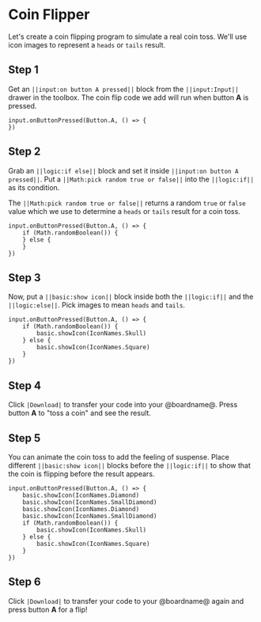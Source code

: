 # Coin Flipper

Let's create a coin flipping program to simulate a real coin toss. We'll use icon images to represent a ``heads`` or ``tails`` result.

## Step 1

Get an ``||input:on button A pressed||`` block from the ``||input:Input||`` drawer in the toolbox. The coin flip code we add will run when button **A** is pressed.

```blocks
input.onButtonPressed(Button.A, () => {
})
```

## Step 2

Grab an ``||logic:if else||`` block and set it inside ``||input:on button A pressed||``. Put a ``||Math:pick random true or false||`` into the ``||logic:if||`` as its condition.

The ``||Math:pick random true or false||`` returns a random ``true`` or ``false`` value which we use to determine a ``heads`` or ``tails`` result for a coin toss.

```blocks
input.onButtonPressed(Button.A, () => {
    if (Math.randomBoolean()) {
    } else {
    }
})
```

## Step 3

Now, put a ``||basic:show icon||`` block inside both the ``||logic:if||`` and the ``||logic:else||``. Pick images to mean ``heads`` and ``tails``.

```blocks
input.onButtonPressed(Button.A, () => {
    if (Math.randomBoolean()) {
        basic.showIcon(IconNames.Skull)
    } else {
        basic.showIcon(IconNames.Square)
    }
})
```

## Step 4

Click ``|Download|`` to transfer your code into your @boardname@. Press button **A** to "toss a coin" and see the result.

## Step 5

You can animate the coin toss to add the feeling of suspense. Place different ``||basic:show icon||`` blocks before the ``||logic:if||`` to show that the coin is flipping before the result appears.

```blocks
input.onButtonPressed(Button.A, () => {
    basic.showIcon(IconNames.Diamond)
    basic.showIcon(IconNames.SmallDiamond)
    basic.showIcon(IconNames.Diamond)
    basic.showIcon(IconNames.SmallDiamond)
    if (Math.randomBoolean()) {
        basic.showIcon(IconNames.Skull)
    } else {
        basic.showIcon(IconNames.Square)
    }
})
```

## Step 6

Click ``|Download|`` to transfer your code to your @boardname@ again and press button **A** for a flip!
